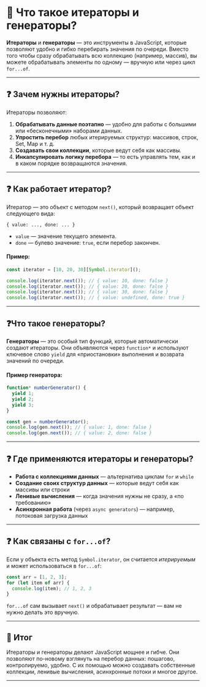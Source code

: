 # 📌 Что такое итераторы и генераторы?

**Итераторы** и **генераторы** — это инструменты в JavaScript, которые позволяют удобно и гибко перебирать значения по очереди. Вместо того чтобы сразу обрабатывать всю коллекцию (например, массив), вы можете обрабатывать элементы по одному — вручную или через цикл `for...of`.

---

## ❓ Зачем нужны итераторы?

Итераторы позволяют:

1. **Обрабатывать данные поэтапно** — удобно для работы с большими или «бесконечными» наборами данных.
2. **Упростить перебор** любых итерируемых структур: массивов, строк, Set, Map и т. д.
3. **Создавать свои коллекции**, которые ведут себя как массивы.
4. **Инкапсулировать логику перебора** — то есть управлять тем, как и в каком порядке возвращаются значения.

---

## ❓ Как работает итератор?

Итератор — это объект с методом `next()`, который возвращает объект следующего вида:

```
{ value: ..., done: ... }
```

* `value` — значение текущего элемента.
* `done` — булево значение: `true`, если перебор закончен.

#### Пример:

```javascript
const iterator = [10, 20, 30][Symbol.iterator]();

console.log(iterator.next()); // { value: 10, done: false }
console.log(iterator.next()); // { value: 20, done: false }
console.log(iterator.next()); // { value: 30, done: false }
console.log(iterator.next()); // { value: undefined, done: true }
```

---

## ❓Что такое генераторы?

**Генераторы** — это особый тип функций, которые автоматически создают итераторы. Они объявляются через `function*` и используют ключевое слово `yield` для «приостановки» выполнения и возврата значений по очереди.

#### Пример генератора:

```javascript
function* numberGenerator() {
  yield 1;
  yield 2;
  yield 3;
}

const gen = numberGenerator();
console.log(gen.next()); // { value: 1, done: false }
console.log(gen.next()); // { value: 2, done: false }
```

---

## ❓ Где применяются итераторы и генераторы?

*  **Работа с коллекциями данных** — альтернатива циклам `for` и `while`
*  **Создание своих структур данных** — которые ведут себя как массивы или строки
*  **Ленивые вычисления** — когда значения нужны не сразу, а «по требованию»
*  **Асинхронная работа** (через `async generators`) — например, потоковая загрузка данных

---

## ❓ Как связаны с `for...of`?

Если у объекта есть метод `Symbol.iterator`, он считается *итерируемым* и может использоваться в `for...of`:

```javascript
const arr = [1, 2, 3];
for (let item of arr) {
  console.log(item); // 1, 2, 3
}
```

`for...of` сам вызывает `next()` и обрабатывает результат — вам не нужно делать это вручную.

---

## 🎯 Итог

Итераторы и генераторы делают JavaScript мощнее и гибче. Они позволяют по-новому взглянуть на перебор данных: пошагово, контролируемо, удобно. С их помощью можно создавать собственные коллекции, ленивые вычисления, асинхронные потоки и многое другое.

---

